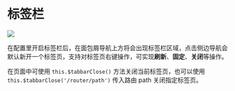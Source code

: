 # 标签栏 <sup class="pro-badge" />

![](/vue2/tabbar.gif)

在配置里开启标签栏后，在面包屑导航上方将会出现标签栏区域，点击侧边导航会默认新开一个标签页，支持对标签页右键操作，可实现**刷新**、**固定**、**关闭**等操作。

在页面中可使用 `this.$tabbarClose()` 方法关闭当前标签页，也可以使用 `this.$tabbarClose('/router/path')` 传入路由 path 关闭指定标签页。